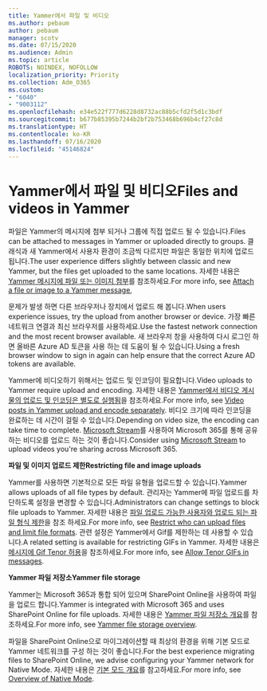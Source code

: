 ```yaml
---
title: Yammer에서 파일 및 비디오
ms.author: pebaum
author: pebaum
manager: scotv
ms.date: 07/15/2020
ms.audience: Admin
ms.topic: article
ROBOTS: NOINDEX, NOFOLLOW
localization_priority: Priority
ms.collection: Adm_O365
ms.custom:
- "6040"
- "9003112"
ms.openlocfilehash: e34e522f777d6228d8732ac88b5cfd2f5d1c3bdf
ms.sourcegitcommit: b677b85395b7244b2bf2b753468b696b4cf27c8d
ms.translationtype: HT
ms.contentlocale: ko-KR
ms.lasthandoff: 07/16/2020
ms.locfileid: "45146824"
---
```

# <a name="files-and-videos-in-yammer"></a><span data-ttu-id="171cf-102">Yammer에서 파일 및 비디오</span><span class="sxs-lookup"><span data-stu-id="171cf-102">Files and videos in Yammer</span></span>

<span data-ttu-id="171cf-103">파일은 Yammer의 메시지에 첨부 되거나 그룹에 직접 업로드 될 수 있습니다.</span><span class="sxs-lookup"><span data-stu-id="171cf-103">Files can be attached to messages in Yammer or uploaded directly to groups.</span></span> <span data-ttu-id="171cf-104">클래식과 새 Yammer에서 사용자 환경이 조금씩 다르지만 파일은 동일한 위치에 업로드 됩니다.</span><span class="sxs-lookup"><span data-stu-id="171cf-104">The user experience differs slightly between classic and new Yammer, but the files get uploaded to the same locations.</span></span> <span data-ttu-id="171cf-105">자세한 내용은 [Yammer 메시지에 파일 또는 이미지 첨부](https://support.microsoft.com/office/attach-a-file-or-image-to-a-yammer-message-f576d4d1-ad66-4ce4-9c43-46cf75978dbf)를 참조하세요.</span><span class="sxs-lookup"><span data-stu-id="171cf-105">For more info, see [Attach a file or image to a Yammer message](https://support.microsoft.com/office/attach-a-file-or-image-to-a-yammer-message-f576d4d1-ad66-4ce4-9c43-46cf75978dbf),</span></span>  

<span data-ttu-id="171cf-106">문제가 발생 하면 다른 브라우저나 장치에서 업로드 해 봅니다.</span><span class="sxs-lookup"><span data-stu-id="171cf-106">When users experience issues, try the upload from another browser or device.</span></span> <span data-ttu-id="171cf-107">가장 빠른 네트워크 연결과 최신 브라우저를 사용하세요.</span><span class="sxs-lookup"><span data-stu-id="171cf-107">Use the fastest network connection and the most recent browser available.</span></span> <span data-ttu-id="171cf-108">새 브라우저 창을 사용하여 다시 로그인 하면 올바른 Azure AD 토큰을 사용 하는 데 도움이 될 수 있습니다.</span><span class="sxs-lookup"><span data-stu-id="171cf-108">Using a fresh browser window to sign in again can help ensure that the correct Azure AD tokens are available.</span></span>

<span data-ttu-id="171cf-109">Yammer에 비디오하기 위해서는 업로드 및 인코딩이 필요합니다.</span><span class="sxs-lookup"><span data-stu-id="171cf-109">Video uploads to Yammer require upload and encoding.</span></span> <span data-ttu-id="171cf-110">자세한 내용은 [Yammer에서 비디오 게시물의 업로드 및 인코딩은 별도로 실행됨](https://support.microsoft.com/office/video-posts-in-yammer-upload-and-encode-separately-5b3a348e-3a0a-4c4b-95b1-eabdf245ba25)을 참조하세요.</span><span class="sxs-lookup"><span data-stu-id="171cf-110">For more info, see [Video posts in Yammer upload and encode separately](https://support.microsoft.com/office/video-posts-in-yammer-upload-and-encode-separately-5b3a348e-3a0a-4c4b-95b1-eabdf245ba25).</span></span> <span data-ttu-id="171cf-111">비디오 크기에 따라 인코딩을 완료하는 데 시간이 걸릴 수 있습니다.</span><span class="sxs-lookup"><span data-stu-id="171cf-111">Depending on video size, the encoding can take time to complete.</span></span> <span data-ttu-id="171cf-112">[Microsoft Stream](https://docs.microsoft.com/stream/overview)를 사용하여 Microsoft 365를 통해 공유하는 비디오를 업로드 하는 것이 좋습니다.</span><span class="sxs-lookup"><span data-stu-id="171cf-112">Consider using [Microsoft Stream](https://docs.microsoft.com/stream/overview) to upload videos you're sharing across Microsoft 365.</span></span>

<span data-ttu-id="171cf-113">**파일 및 이미지 업로드 제한**</span><span class="sxs-lookup"><span data-stu-id="171cf-113">**Restricting file and image uploads**</span></span>

<span data-ttu-id="171cf-114">Yammer를 사용하면 기본적으로 모든 파일 유형을 업로드할 수 있습니다.</span><span class="sxs-lookup"><span data-stu-id="171cf-114">Yammer allows uploads of all file types by default.</span></span> <span data-ttu-id="171cf-115">관리자는 Yammer에 파일 업로드를 차단하도록 설정을 변경할 수 있습니다.</span><span class="sxs-lookup"><span data-stu-id="171cf-115">Administrators can change settings to block file uploads to Yammer.</span></span> <span data-ttu-id="171cf-116">자세한 내용은 [파일 업로드 가능한 사용자와 업로드 되는 파일 형식 제한](https://docs.microsoft.com/yammer/configure-your-yammer-network/configure-yammer#restrict-who-can-upload-files-and-limit-file-formats)을 참조 하세요.</span><span class="sxs-lookup"><span data-stu-id="171cf-116">For more info, see [Restrict who can upload files and limit file formats](https://docs.microsoft.com/yammer/configure-your-yammer-network/configure-yammer#restrict-who-can-upload-files-and-limit-file-formats).</span></span> <span data-ttu-id="171cf-117">관련 설정은 Yammer에서 Gif를 제한하는 데 사용할 수 있습니다.</span><span class="sxs-lookup"><span data-stu-id="171cf-117">A related setting is available for restricting GIFs in Yammer.</span></span> <span data-ttu-id="171cf-118">자세한 내용은 [메시지에 Gif Tenor 허용](https://docs.microsoft.com/yammer/configure-your-yammer-network/configure-yammer#allow-tenor-gifs-in-messages)을 참조하세요.</span><span class="sxs-lookup"><span data-stu-id="171cf-118">For more info, see [Allow Tenor GIFs in messages](https://docs.microsoft.com/yammer/configure-your-yammer-network/configure-yammer#allow-tenor-gifs-in-messages).</span></span>

<span data-ttu-id="171cf-119">**Yammer 파일 저장소**</span><span class="sxs-lookup"><span data-stu-id="171cf-119">**Yammer file storage**</span></span>

<span data-ttu-id="171cf-120">Yammer는 Microsoft 365과 통합 되어 있으며 SharePoint Online을 사용하여 파일을 업로드 합니다.</span><span class="sxs-lookup"><span data-stu-id="171cf-120">Yammer is integrated with Microsoft 365 and uses SharePoint Online for file uploads.</span></span> <span data-ttu-id="171cf-121">자세한 내용은 [Yammer 파일 저장소 개요](https://docs.microsoft.com/yammer/get-started-with-yammer/file-storage)를 참조하세요.</span><span class="sxs-lookup"><span data-stu-id="171cf-121">For more info, see [Yammer file storage overview](https://docs.microsoft.com/yammer/get-started-with-yammer/file-storage).</span></span> 

<span data-ttu-id="171cf-122">파일을 SharePoint Online으로 마이그레이션할 때 최상의 환경을 위해 기본 모드로 Yammer 네트워크를 구성 하는 것이 좋습니다.</span><span class="sxs-lookup"><span data-stu-id="171cf-122">For the best experience migrating files to SharePoint Online, we advise configuring your Yammer network for Native Mode.</span></span> <span data-ttu-id="171cf-123">자세한 내용은 [기본 모드 개요](https://docs.microsoft.com/yammer/configure-your-yammer-network/overview-native-mode)를 참고하세요.</span><span class="sxs-lookup"><span data-stu-id="171cf-123">For more info, see [Overview of Native Mode](https://docs.microsoft.com/yammer/configure-your-yammer-network/overview-native-mode).</span></span> 